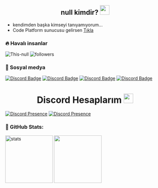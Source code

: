 <h2 align="center">null kimdir? <img src="https://raw.githubusercontent.com/iampavangandhi/iampavangandhi/master/gifs/Hi.gif" width="30px"> </h2>


- kendimden başka kimseyi tanıyamıyorum...
- Code Platform sunucusu gelirsen [Tıkla](https://discord.gg/1002)

<h3>🔥 Havalı insanlar</h3>
<img src="https://komarev.com/ghpvc/?username=This-null&label=Ziyaretçi%20Sayısı&color=552b75" alt="This-null" />
<img alt="followers" title="Github'dan Takip Et" src="https://img.shields.io/github/followers/This-null?color=236ad3&labelColor=1155ba&style=for-the-badge&logo=github&label=follower"/></a>
<h3>🌟 Sosyal medya</h3>

[![Discord Badge](https://img.shields.io/badge/Discord%20-7289DA.svg?&amp;style=for-the-badge&amp;logo=discord&amp;logoColor=white)](https://discord.gg/vFzgBfs9d4)
[![Discord Badge](https://img.shields.io/badge/YouTube-ff0000.svg?&amp;style=for-the-badge&amp;logo=youtube&amp;logoColor=white)](https://www.youtube.com/channel/UCNNWyF0MllvAB71bzoDS_BQ)
[![Discord Badge](https://img.shields.io/badge/Github%20-171515.svg?&amp;style=for-the-badge&amp;logo=github&amp;logoColor=white)](https://github.com/This-null)
[![Discord Badge](https://img.shields.io/badge/İnstagram%20-171515.svg?&amp;style=for-the-badge&amp;logo=instagram&amp;logoColor=white)](https://www.instagram.com/zeoxll/)

<h1 align="center"> Discord Hesaplarım <img src="https://raw.githubusercontent.com/iampavangandhi/iampavangandhi/master/gifs/Hi.gif" width="30px"> </h1>

[![Discord Presence](https://lanyard-profile-readme.vercel.app/api/311625016276025364?hideDiscrim=true)](https://discord.com/users/311625016276025364)
[![Discord Presence](https://lanyard-profile-readme.vercel.app/api/770307586477522964?hideDiscrim=true)](https://discord.com/users/770307586477522964)

<h3 align="left">🍒 GitHub Stats:</h3>
<p align="left">
   <img src="https://github-readme-stats.vercel.app/api?username=This-null&count_private=true&show_icons=true&theme=midnight-purple&hide_border=true" width="%150" height="150px" alt="stats" />
   <img src="https://github-readme-stats.vercel.app/api/top-langs/?username=This-null&layout=compact&show_icons=true&theme=midnight-purple&hide_border=true"width="%100" height="150px" />
